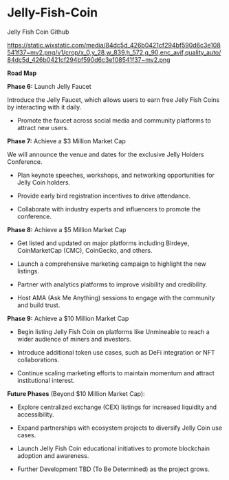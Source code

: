 # Jelly-Fish-Coin
Jelly Fish Coin Github

https://static.wixstatic.com/media/84dc5d_426b0421cf294bf590d6c3e108541f37~mv2.png/v1/crop/x_0,y_28,w_839,h_572,q_90,enc_avif,quality_auto/84dc5d_426b0421cf294bf590d6c3e108541f37~mv2.png 

**Road Map**

**Phase 6:** Launch Jelly Faucet

Introduce the Jelly Faucet, which allows users to earn free Jelly Fish Coins by interacting with it daily.

- Promote the faucet across social media and community platforms to attract new users.

**Phase 7:** Achieve a $3 Million Market Cap

We will announce the venue and dates for the exclusive Jelly Holders Conference.

- Plan keynote speeches, workshops, and networking opportunities for Jelly Coin holders.

- Provide early bird registration incentives to drive attendance.

- Collaborate with industry experts and influencers to promote the conference.

**Phase 8:** Achieve a $5 Million Market Cap

- Get listed and updated on major platforms including Birdeye, CoinMarketCap (CMC), CoinGecko, and others.

- Launch a comprehensive marketing campaign to highlight the new listings.

- Partner with analytics platforms to improve visibility and credibility.

- Host AMA (Ask Me Anything) sessions to engage with the community and build trust.

**Phase 9:** Achieve a $10 Million Market Cap

- Begin listing Jelly Fish Coin on platforms like Unmineable to reach a wider audience of miners and investors.

- Introduce additional token use cases, such as DeFi integration or NFT collaborations.

- Continue scaling marketing efforts to maintain momentum and attract institutional interest.

**Future Phases** (Beyond $10 Million Market Cap):

- Explore centralized exchange (CEX) listings for increased liquidity and accessibility.

- Expand partnerships with ecosystem projects to diversify Jelly Coin use cases.

- Launch Jelly Fish Coin educational initiatives to promote blockchain adoption and awareness.

- Further Development TBD (To Be Determined) as the project grows.
